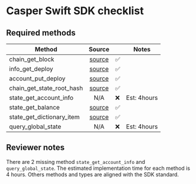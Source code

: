 # Casper Swift SDK checklist

## Required methods

| Method                    |                                                              Source                                                              |     |    Notes    |
| ------------------------- |:--------------------------------------------------------------------------------------------------------------------------------:| --- |:-----------:|
| chain_get_block           |        [source](https://github.com/hienbui9999/CasperSDKInSwift/blob/main/Sources/CasperSDKInSwift/Chain/GetBlock.swift)         | ✅  |             |
| info_get_deploy           |        [source](https://github.com/hienbui9999/CasperSDKInSwift/blob/main/Sources/CasperSDKInSwift/Info/GetDeploy.swift)         | ✅  |             |
| account_put_deploy        |        [source](https://github.com/hienbui9999/CasperSDKInSwift/blob/main/Sources/CasperSDKInSwift/CasperSDK.swift#L253)         | ✅  |             |
| chain_get_state_root_hash |    [source](https://github.com/hienbui9999/CasperSDKInSwift/blob/main/Sources/CasperSDKInSwift/Chain/GetStateRootHash.swift)     | ✅  |             |
| state_get_account_info    |                                                               N/A                                                                | ❌  | Est: 4hours |
| state_get_balance         |       [source](https://github.com/hienbui9999/CasperSDKInSwift/blob/main/Sources/CasperSDKInSwift/State/GetBalance.swift)        | ✅  |             |
| state_get_dictionary_item | [source](https://github.com/hienbui9999/CasperSDKInSwift/blob/main/Sources/CasperSDKInSwift/State/GetDictionaryItemResult.swift) | ✅  |             |
| query_global_state        |        N/A        | ❌  | Est: 4hours |


## Reviewer notes

There are 2 missing method `state_get_account_info` and `query_global_state`. The estimated implementation time for each method is 4 hours. 
Others methods and types are aligned with the SDK standard.

